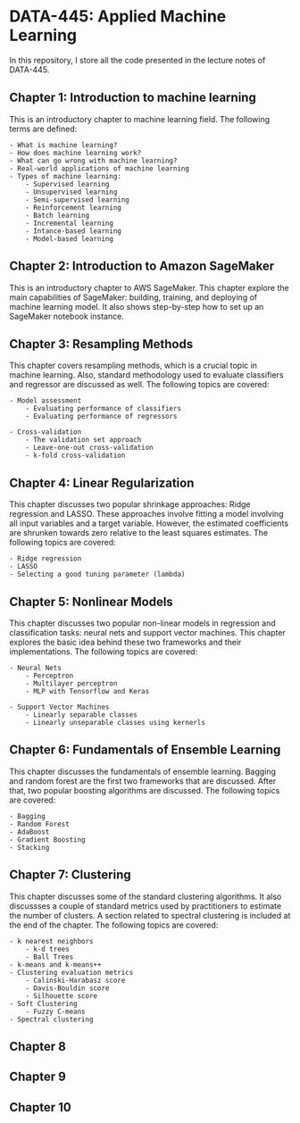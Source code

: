 # DATA-445: Applied Machine Learning

In this repository, I store all the code presented in the lecture notes of DATA-445.

## Chapter 1: Introduction to machine learning

This is an introductory chapter to machine learning field. The following terms are defined:

    - What is machine learning?
    - How does machine learning work?
    - What can go wrong with machine learning?
    - Real-world applications of machine learning
    - Types of machine learning:
        - Supervised learning
        - Unsupervised learning
        - Semi-supervised learning
        - Reinforcement learning
        - Batch learning
        - Incremental learning
        - Intance-based learning
        - Model-based learning


## Chapter 2: Introduction to Amazon SageMaker

This is an introductory chapter to AWS SageMaker. This chapter explore the main capabilities of SageMaker: building, training, and deploying of machine learning model. It also shows step-by-step how to set up an SageMaker notebook instance.

## Chapter 3: Resampling Methods

This chapter covers resampling methods, which is a crucial topic in machine learning. Also, standard methodology used to evaluate classifiers and regressor are discussed as well. The following topics are covered:

    - Model assessment 
        - Evaluating performance of classifiers
        - Evaluating performance of regressors

    - Cross-validation
        - The validation set approach
        - Leave-one-out cross-validation
        - k-fold cross-validation

## Chapter 4: Linear Regularization

This chapter discusses two popular shrinkage approaches: Ridge regression and LASSO. These approaches involve fitting a model involving all input variables and a target variable. However, the estimated coefficients are shrunken towards zero relative to the least squares estimates. The following topics are covered:

    - Ridge regression
    - LASSO
    - Selecting a good tuning parameter (lambda)

## Chapter 5: Nonlinear Models

This chapter discusses two popular non-linear models in regression and classification tasks: neural nets and support vector machines. This chapter explores the basic idea behind these two frameworks and their implementations. The following topics are covered:

    - Neural Nets
        - Perceptron
        - Multilayer perceptron
        - MLP with Tensorflow and Keras

    - Support Vector Machines
        - Linearly separable classes
        - Linearly unseparable classes using kernerls

## Chapter 6: Fundamentals of Ensemble Learning

This chapter discusses the fundamentals of ensemble learning. Bagging and random forest are the first two frameworks that are discussed.  After that, two popular boosting algorithms are discussed. The following topics are covered:

    - Bagging
    - Random Forest
    - AdaBoost
    - Gradient Boosting
    - Stacking
    
## Chapter 7: Clustering

This chapter discusses some of the standard clustering algorithms. It also discussses a couple of standard metrics used by practitioners to estimate the number of clusters. A section related to spectral clustering is included at the end of the chapter. The following topics are covered:

    - k nearest neighbors
        - k-d trees
        - Ball Trees    
    - k-means and k-means++
    - Clustering evaluation metrics
        - Calinski-Harabasz score
        - Davis-Bouldin score
        - Silhouette score
    - Soft Clustering
        - Fuzzy C-means 
    - Spectral clustering

## Chapter 8

## Chapter 9

## Chapter 10
